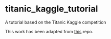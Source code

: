 # titanic_kaggle_tutorial

A tutorial based on the Titanic Kaggle competition

This work has been adapted from [this](https://github.com/agconti/kaggle-titanic) repo.
        